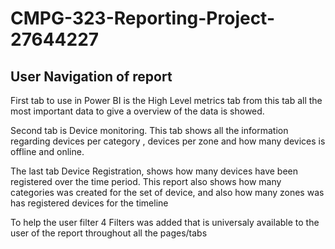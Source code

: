 # CMPG-323-Reporting-Project-27644227

## User Navigation of report 

First tab to use in Power BI is the High Level metrics tab 
from this tab all the most important data to give a overview of the data is showed.

Second tab is Device monitoring. This tab shows all the information regarding devices per category
, devices per zone and how many devices is offline and online.

The last tab Device Registration, shows how many devices have been registered over the time period. 
This report also shows how many categories was created for the set of device, 
and also how many zones was has registered devices for the timeline

To help the user filter 4 Filters was added that is universaly available to the user of the report throughout all the pages/tabs
